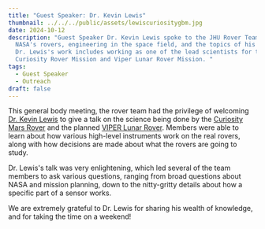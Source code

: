 ```yaml
---
title: "Guest Speaker: Dr. Kevin Lewis"
thumbnail: ../../../public/assets/lewiscuriositygbm.jpg
date: 2024-10-12
description: "Guest Speaker Dr. Kevin Lewis spoke to the JHU Rover Team about
  NASA's rovers, engineering in the space field, and the topics of his research.
  Dr. Lewis's work includes working as one of the lead scientists for the
  Curiosity Rover Mission and Viper Lunar Rover Mission. "
tags:
  - Guest Speaker
  - Outreach
draft: false
---
```

This general body meeting, the rover team had the privilege of welcoming [Dr. Kevin Lewis](https://hub.jhu.edu/experts/profiles/kevin-lewis/) to give a talk on the science being done by the [Curiosity Mars Rover](https://science.nasa.gov/mission/msl-curiosity/) and the planned [VIPER Lunar Rover](https://science.nasa.gov/mission/viper/). Members were able to learn about how various high-level instruments work on the real rovers, along with how decisions are made about what the rovers are going to study.

Dr. Lewis's talk was very enlightening, which led several of the team members to ask various questions, ranging from broad questions about NASA and mission planning, down to the nitty-gritty details about how a specific part of a sensor works.

We are extremely grateful to Dr. Lewis for sharing his wealth of knowledge, and for taking the time on a weekend!